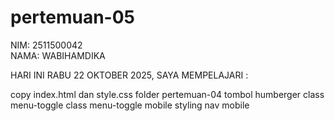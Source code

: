 # pertemuan-05

NIM: 2511500042<br>
NAMA: WABIHAMDIKA<br>

HARI INI RABU 22 OKTOBER 2025, SAYA MEMPELAJARI :

<oI>
<Ii>copy index.html dan style.css folder pertemuan-04</Ii>
<Ii>tombol humberger</Ii>
<Ii>class menu-toggle</Ii>
<Ii>class menu-toggle mobile</Ii>
<Ii>styling nav mobile</Ii>

